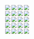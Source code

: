 <img src="https://images-wixmp-ed30a86b8c4ca887773594c2.wixmp.com/f/e15a9051-e20c-467a-8375-90dee1a91fc4/dfv3vnp-430fce8c-7167-40e9-9e42-4bb5ee3e029b.gif?token=eyJ0eXAiOiJKV1QiLCJhbGciOiJIUzI1NiJ9.eyJzdWIiOiJ1cm46YXBwOjdlMGQxODg5ODIyNjQzNzNhNWYwZDQxNWVhMGQyNmUwIiwiaXNzIjoidXJuOmFwcDo3ZTBkMTg4OTgyMjY0MzczYTVmMGQ0MTVlYTBkMjZlMCIsIm9iaiI6W1t7InBhdGgiOiJcL2ZcL2UxNWE5MDUxLWUyMGMtNDY3YS04Mzc1LTkwZGVlMWE5MWZjNFwvZGZ2M3ZucC00MzBmY2U4Yy03MTY3LTQwZTktOWU0Mi00YmI1ZWUzZTAyOWIuZ2lmIn1dXSwiYXVkIjpbInVybjpzZXJ2aWNlOmZpbGUuZG93bmxvYWQiXX0.OPR64XcB-mO8TF7dkr6cuMFx30QonfolNAfdgQSZlMA"> <img src="https://images-wixmp-ed30a86b8c4ca887773594c2.wixmp.com/f/e15a9051-e20c-467a-8375-90dee1a91fc4/dg1eaw9-6b7c4106-ff4e-4f1a-9c71-327c07476243.gif?token=eyJ0eXAiOiJKV1QiLCJhbGciOiJIUzI1NiJ9.eyJzdWIiOiJ1cm46YXBwOjdlMGQxODg5ODIyNjQzNzNhNWYwZDQxNWVhMGQyNmUwIiwiaXNzIjoidXJuOmFwcDo3ZTBkMTg4OTgyMjY0MzczYTVmMGQ0MTVlYTBkMjZlMCIsIm9iaiI6W1t7InBhdGgiOiJcL2ZcL2UxNWE5MDUxLWUyMGMtNDY3YS04Mzc1LTkwZGVlMWE5MWZjNFwvZGcxZWF3OS02YjdjNDEwNi1mZjRlLTRmMWEtOWM3MS0zMjdjMDc0NzYyNDMuZ2lmIn1dXSwiYXVkIjpbInVybjpzZXJ2aWNlOmZpbGUuZG93bmxvYWQiXX0.bIH0LK6DOeFpJCCvQjDHUCxOuhWtp7E6MmWVtreZcvM"> 
<img src="https://media.discordapp.net/attachments/1161545808181731389/1184648333260767282/620_Sem_Titulo_20231213202355.png?format=webp&quality=lossless&width=148&height=84"> <img src="https://media.discordapp.net/attachments/1161545808181731389/1184648332983926844/620_Sem_Titulo_20231213202411.png?format=webp&quality=lossless&width=148&height=84"> <br/>
<img src="https://media.discordapp.net/attachments/1161545808181731389/1184648331981488138/620_Sem_Titulo_20231213204058.png?format=webp&quality=lossless&width=148&height=84"> <img src="https://media.discordapp.net/attachments/1161545808181731389/1184648333831176352/620_Sem_Titulo_20231213202305.png?format=webp&quality=lossless&width=148&height=84"> <img src="https://media.discordapp.net/attachments/1161545808181731389/1184648333575335966/620_Sem_Titulo_20231213203101.png?format=webp&quality=lossless&width=148&height=84"> <img src="https://media.discordapp.net/attachments/1161545808181731389/1184648334066073670/620_Sem_Titulo_20231213202323.png?format=webp&quality=lossless&width=148&height=84"> <br/>
<img src="https://64.media.tumblr.com/46856c1c56b4233c1f105de3414808be/tumblr_pwtbywUZ6m1xbgu08o9_r1_100.gifv"> <img src="https://64.media.tumblr.com/0dbe405452f160749f352762aa9e209c/tumblr_pwtcqjqM091xbgu08o1_100.gifv"> 
<img src="https://64.media.tumblr.com/be20aa5f41e16c82e3fe27a40bb7e958/tumblr_pwtbywUZ6m1xbgu08o4_100.gifv"> <img src="https://64.media.tumblr.com/e2a3eb2c92068e9ccbbaf2db63d846eb/tumblr_pwtcqjqM091xbgu08o3_100.gifv"> <br/>
<img src="https://64.media.tumblr.com/1a88cd02829a0b4f6faf007b15677851/bc322c27d288fff3-c2/s100x200/94aa404882baabb207489462091a49e5b27dce9f.pnj"> <img src="https://64.media.tumblr.com/84bab96d0a036c8df28351fb4ef3ba4e/9ae5a34a86b442c9-b3/s100x200/723200361a01e72a332336603eee41dcdf250a9a.pnj"> 
<img src="https://64.media.tumblr.com/56e5781d62c54df54d37a404bcda92dc/bc322c27d288fff3-65/s250x400/d475d506aa375dd5ed7e38761daa85d506be55ba.gifv"> <img src="https://64.media.tumblr.com/1091116bc44131712ffa7c565c5d3525/9ae5a34a86b442c9-03/s250x400/9cfc848d27330900e30d93fd59610462e7f94c35.gifv"> <br/>
<img src="https://images-wixmp-ed30a86b8c4ca887773594c2.wixmp.com/f/e11ada30-5142-4840-b6e8-5c823629cf6d/daopf8g-dac5abc5-6a6a-48d3-8ef7-6604ebffd675.png/v1/fill/w_99,h_56/mikaela_stamp_by_noragumies_daopf8g-fullview.png?token=eyJ0eXAiOiJKV1QiLCJhbGciOiJIUzI1NiJ9.eyJzdWIiOiJ1cm46YXBwOjdlMGQxODg5ODIyNjQzNzNhNWYwZDQxNWVhMGQyNmUwIiwiaXNzIjoidXJuOmFwcDo3ZTBkMTg4OTgyMjY0MzczYTVmMGQ0MTVlYTBkMjZlMCIsIm9iaiI6W1t7ImhlaWdodCI6Ijw9NTYiLCJwYXRoIjoiXC9mXC9lMTFhZGEzMC01MTQyLTQ4NDAtYjZlOC01YzgyMzYyOWNmNmRcL2Rhb3BmOGctZGFjNWFiYzUtNmE2YS00OGQzLThlZjctNjYwNGViZmZkNjc1LnBuZyIsIndpZHRoIjoiPD05OSJ9XV0sImF1ZCI6WyJ1cm46c2VydmljZTppbWFnZS5vcGVyYXRpb25zIl19.dW9Y-OP0aKmbls2vhZA3q58rAMNhGWQrQGrbIbhoxvA"> <img src="https://images-wixmp-ed30a86b8c4ca887773594c2.wixmp.com/f/e11ada30-5142-4840-b6e8-5c823629cf6d/daomnyv-418cbfe7-7d3f-4053-bc58-f324622f053f.png/v1/fill/w_99,h_56/yuu_chan_stamp_by_noragumies_daomnyv-fullview.png?token=eyJ0eXAiOiJKV1QiLCJhbGciOiJIUzI1NiJ9.eyJzdWIiOiJ1cm46YXBwOjdlMGQxODg5ODIyNjQzNzNhNWYwZDQxNWVhMGQyNmUwIiwiaXNzIjoidXJuOmFwcDo3ZTBkMTg4OTgyMjY0MzczYTVmMGQ0MTVlYTBkMjZlMCIsIm9iaiI6W1t7ImhlaWdodCI6Ijw9NTYiLCJwYXRoIjoiXC9mXC9lMTFhZGEzMC01MTQyLTQ4NDAtYjZlOC01YzgyMzYyOWNmNmRcL2Rhb21ueXYtNDE4Y2JmZTctN2QzZi00MDUzLWJjNTgtZjMyNDYyMmYwNTNmLnBuZyIsIndpZHRoIjoiPD05OSJ9XV0sImF1ZCI6WyJ1cm46c2VydmljZTppbWFnZS5vcGVyYXRpb25zIl19.cwOPbvNRPoRZK_AXp2i7mw71WDrVEX3XNU62L7A1gTQ"> 
<img src="https://images-wixmp-ed30a86b8c4ca887773594c2.wixmp.com/f/97538ed2-f006-4ed5-aa9f-f1121bf3b1e4/d9lja05-c7c73bbe-fe18-422f-bc62-4462586085fb.gif?token=eyJ0eXAiOiJKV1QiLCJhbGciOiJIUzI1NiJ9.eyJzdWIiOiJ1cm46YXBwOjdlMGQxODg5ODIyNjQzNzNhNWYwZDQxNWVhMGQyNmUwIiwiaXNzIjoidXJuOmFwcDo3ZTBkMTg4OTgyMjY0MzczYTVmMGQ0MTVlYTBkMjZlMCIsIm9iaiI6W1t7InBhdGgiOiJcL2ZcLzk3NTM4ZWQyLWYwMDYtNGVkNS1hYTlmLWYxMTIxYmYzYjFlNFwvZDlsamEwNS1jN2M3M2JiZS1mZTE4LTQyMmYtYmM2Mi00NDYyNTg2MDg1ZmIuZ2lmIn1dXSwiYXVkIjpbInVybjpzZXJ2aWNlOmZpbGUuZG93bmxvYWQiXX0.LYQXWmO3G2h0RJBDKLvx9ECsbTxA9ofcrhqX6qyRWUU"> <img src="https://images-wixmp-ed30a86b8c4ca887773594c2.wixmp.com/f/e4ece919-9a43-4aa5-a0f2-58d1a21ae39f/dbzac8r-944265c5-0989-43ad-86f6-8bd5370640c7.png/v1/fill/w_99,h_56/mikayuu_stamp_2_by_aquaiights_dbzac8r-fullview.png?token=eyJ0eXAiOiJKV1QiLCJhbGciOiJIUzI1NiJ9.eyJzdWIiOiJ1cm46YXBwOjdlMGQxODg5ODIyNjQzNzNhNWYwZDQxNWVhMGQyNmUwIiwiaXNzIjoidXJuOmFwcDo3ZTBkMTg4OTgyMjY0MzczYTVmMGQ0MTVlYTBkMjZlMCIsIm9iaiI6W1t7ImhlaWdodCI6Ijw9NTYiLCJwYXRoIjoiXC9mXC9lNGVjZTkxOS05YTQzLTRhYTUtYTBmMi01OGQxYTIxYWUzOWZcL2RiemFjOHItOTQ0MjY1YzUtMDk4OS00M2FkLTg2ZjYtOGJkNTM3MDY0MGM3LnBuZyIsIndpZHRoIjoiPD05OSJ9XV0sImF1ZCI6WyJ1cm46c2VydmljZTppbWFnZS5vcGVyYXRpb25zIl19.h40t2Hy9imAihd0xEncCgkLBYA0vj008IiS_gS-8QyU"> 
